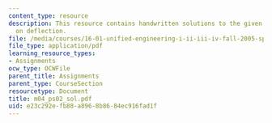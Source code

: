 ```yaml
---
content_type: resource
description: This resource contains handwritten solutions to the given problem set
  on deflection.
file: /media/courses/16-01-unified-engineering-i-ii-iii-iv-fall-2005-spring-2006/e23c292efb88a8968b8684ec916fad1f_m04_ps02_sol.pdf
file_type: application/pdf
learning_resource_types:
- Assignments
ocw_type: OCWFile
parent_title: Assignments
parent_type: CourseSection
resourcetype: Document
title: m04_ps02_sol.pdf
uid: e23c292e-fb88-a896-8b86-84ec916fad1f
---
```

